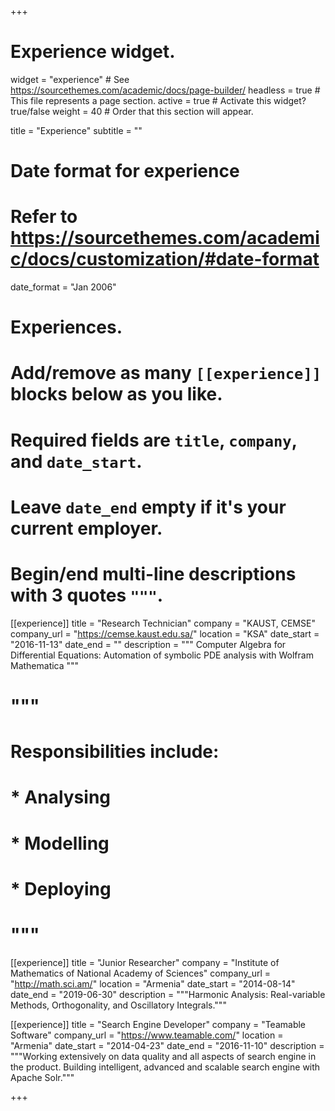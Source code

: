 +++
# Experience widget.
widget = "experience"  # See https://sourcethemes.com/academic/docs/page-builder/
headless = true  # This file represents a page section.
active = true  # Activate this widget? true/false
weight = 40  # Order that this section will appear.

title = "Experience"
subtitle = ""

# Date format for experience
#   Refer to https://sourcethemes.com/academic/docs/customization/#date-format
date_format = "Jan 2006"

# Experiences.
#   Add/remove as many `[[experience]]` blocks below as you like.
#   Required fields are `title`, `company`, and `date_start`.
#   Leave `date_end` empty if it's your current employer.
#   Begin/end multi-line descriptions with 3 quotes `"""`.
[[experience]]
  title = "Research Technician"
  company = "KAUST, CEMSE"
  company_url = "https://cemse.kaust.edu.sa/"
  location = "KSA"
  date_start = "2016-11-13"
  date_end = ""
  description = """ Computer Algebra for Differential Equations: Automation of symbolic PDE analysis with Wolfram Mathematica """
  # """
  # Responsibilities include:
  
  # * Analysing
  # * Modelling
  # * Deploying
  # """

[[experience]]
  title = "Junior Researcher"
  company = "Institute of Mathematics of National Academy of Sciences"
  company_url = "http://math.sci.am/"
  location = "Armenia"
  date_start = "2014-08-14"
  date_end = "2019-06-30"
  description = """Harmonic Analysis: Real-variable Methods, Orthogonality, and Oscillatory Integrals."""


[[experience]]
  title = "Search Engine Developer"
  company = "Teamable Software"
  company_url = "https://www.teamable.com/"
  location = "Armenia"
  date_start = "2014-04-23"
  date_end = "2016-11-10"
  description = """Working extensively on data quality and all aspects of search engine in the product. Building intelligent, advanced and scalable search engine with Apache Solr."""

+++
